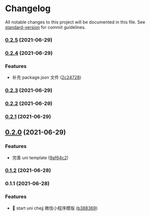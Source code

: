 # Changelog

All notable changes to this project will be documented in this file. See [standard-version](https://github.com/conventional-changelog/standard-version) for commit guidelines.

### [0.2.5](http://gitlab.huolala.cn:56358/hll-fe/boilerplates/boilerplate-project-uni-chejj/compare/v0.2.4...v0.2.5) (2021-06-29)

### [0.2.4](http://gitlab.huolala.cn:56358/hll-fe/boilerplates/boilerplate-project-uni-chejj/compare/v0.2.3...v0.2.4) (2021-06-29)

### Features

- 补充 package.json 文件 ([2c24728](http://gitlab.huolala.cn:56358/hll-fe/boilerplates/boilerplate-project-uni-chejj/commit/2c247282d8f84c49d23efa833cd6a6e0c2898f09))

### [0.2.3](http://gitlab.huolala.cn:56358/hll-fe/boilerplates/boilerplate-project-uni-chejj/compare/v0.2.2...v0.2.3) (2021-06-29)

### [0.2.2](http://gitlab.huolala.cn:56358/hll-fe/boilerplates/boilerplate-project-uni-chejj/compare/v0.2.1...v0.2.2) (2021-06-29)

### [0.2.1](http://gitlab.huolala.cn:56358/hll-fe/boilerplates/boilerplate-project-uni-chejj/compare/v0.2.0...v0.2.1) (2021-06-29)

## [0.2.0](http://gitlab.huolala.cn:56358/hll-fe/boilerplates/boilerplate-project-uni-chejj/compare/v0.1.2...v0.2.0) (2021-06-29)

### Features

- 完善 uni template ([9af64c2](http://gitlab.huolala.cn:56358/hll-fe/boilerplates/boilerplate-project-uni-chejj/commit/9af64c249352c6e261e35a02966fee66c12d32f6))

### [0.1.2](http://gitlab.huolala.cn:56358/hll-fe/boilerplates/boilerplate-project-uni-chejj/compare/v0.1.1...v0.1.2) (2021-06-28)

### 0.1.1 (2021-06-28)

### Features

- 🎸 start uni chejj 微信小程序模版 ([b388369](http://gitlab.huolala.cn:56358/hll-fe/boilerplates/boilerplate-project-uni-chejj/commit/b388369e1ffe3a1fa8adbbf8399c48ecdfcbb497))
